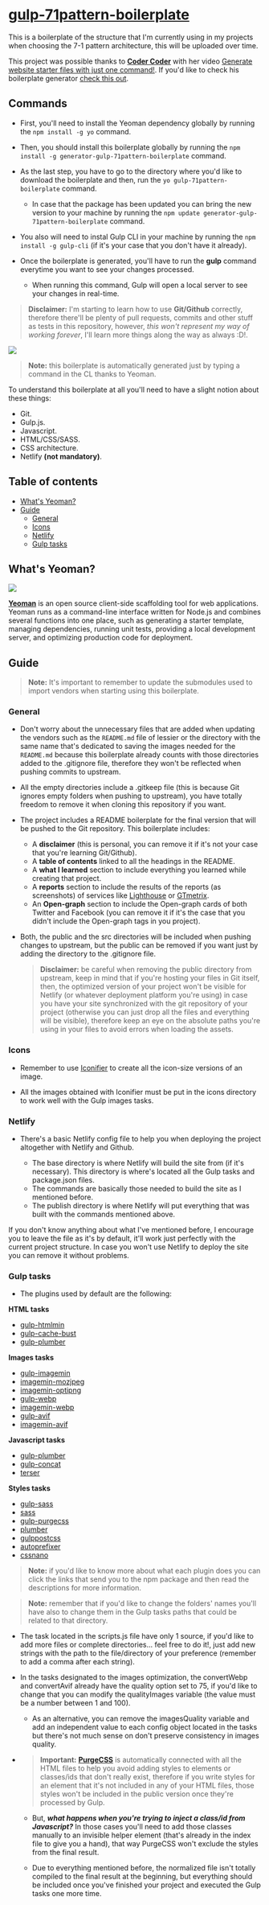 # [**gulp-71pattern-boilerplate**](https://www.npmjs.com/package/generator-gulp-71Pattern-boilerplate)
This is a boilerplate of the structure that I'm currently using in my projects when choosing the 7-1 pattern architecture, this will be uploaded over time.

This project was possible thanks to [**Coder Coder**](https://www.youtube.com/c/TheCoderCoder/featured) with her video [Generate website starter files with just one command!](https://www.youtube.com/watch?v=NgaV7503dTk&t=480s&ab_channel=CoderCoder). If you'd like to check his boilerplate generator [check this out](https://github.com/thecodercoder/generator-gulp-sass-boilerplate).

## Commands
* First, you'll need to install the Yeoman dependency globally by running the `npm install -g yo` command.
* Then, you should install this boilerplate globally by running the `npm install -g generator-gulp-71pattern-boilerplate` command.
* As the last step, you have to go to the directory where you'd like to download the boilerplate and then, run the `yo gulp-71pattern-boilerplate` command.

    - In case that the package has been updated you can bring the new version to your machine by running the `npm update generator-gulp-71pattern-boilerplate` command.
* You also will need to instal Gulp CLI in your machine by running the `npm install -g gulp-cli` (if it's your case that you don't have it already).
* Once the boilerplate is generated, you'll have to run the **gulp** command everytime you want to see your changes processed.
    - When running this command, Gulp will open a local server to see your changes in real-time.

> **Disclaimer:** I'm starting to learn how to use **Git/Github** correctly, therefore there'll be plenty of pull requests, commits and other stuff as tests in this repository, however, *this won't represent my way of working forever*, I'll learn more things along the way as always :D!.

![](https://kiranworkspace.com/wp-content/uploads/2020/08/sass-architecture-e1608461475183.jpg)

> **Note:** this boilerplate is automatically generated just by typing a command in the CL thanks to Yeoman.

To understand this boilerplate at all you'll need to have a slight notion about these things:
    
- Git.
- Gulp.js.
- Javascript.
- HTML/CSS/SASS.
- CSS architecture.
- Netlify **(not mandatory)**.

## **Table of contents**
- [What's Yeoman?](#whats-yeoman)
- [Guide](#guide)
    - [General](#general)
    - [Icons](#icons)
    - [Netlify](#netlify)
    - [Gulp tasks](#gulp-tasks)

## **What's Yeoman?**
![](https://yeoman.io/static/tech_stack.987ffff448.png)

[**Yeoman**](https://yeoman.io/generators/) is an open source client-side scaffolding tool for web applications. Yeoman runs as a command-line interface written for Node.js and combines several functions into one place, such as generating a starter template, managing dependencies, running unit tests, providing a local development server, and optimizing production code for deployment.

## **Guide**
> **Note:** It's important to remember to update the submodules used to import vendors when starting using this boilerplate.

### **General**
* Don't worry about the unnecessary files that are added when updating the vendors such as the `README.md` file of lessier or the directory with the same name that's dedicated to saving the images needed for the `README.md` because this boilerplate already counts with those directories added to the .gitignore file, therefore they won't be reflected when pushing commits to upstream.

* All the empty directories include a .gitkeep file (this is because Git ignores empty folders when pushing to upstream), you have totally freedom to remove it when cloning this repository if you want.

* The project includes a README boilerplate for the final version that will be pushed to the Git repository. This boilerplate includes:

    - A **disclaimer** (this is personal, you can remove it if it's not your case that you're learning Git/Github).
    - A **table of contents** linked to all the headings in the README.
    - A **what I learned** section to include everything you learned while creating that project.
    - A **reports** section to include the results of the reports (as screenshots) of services like [Lighthouse](https://developers.google.com/web/tools/lighthouse) or [GTmetrix](https://gtmetrix.com/).
    - An **Open-graph** section to include the Open-graph cards of both Twitter and Facebook (you can remove it if it's the case that you didn't include the Open-graph tags in you project).

* Both, the public and the src directories will be included when pushing changes to upstream, but the public can be removed if you want just by adding the directory to the .gitignore file.

    > **Disclaimer:** be careful when removing the public directory from upstream, keep in mind that if you're hosting your files in Git itself, then, the optimized version of your project won't be visible for Netlify (or whatever deployment platform you're using) in case you have your site synchronized with the git repository of your project (otherwise you can just drop all the files and everything will be visible), therefore keep an eye on the absolute paths you're using in your files to avoid errors when loading the assets.

### **Icons**
* Remember to use [Iconifier](https://iconifier.net/) to create all the icon-size versions of an image.

* All the images obtained with Iconifier must be put in the icons directory to work well with the Gulp images tasks.

### **Netlify**
* There's a basic Netlify config file to help you when deploying the project altogether with Netlify and Github.

    - The base directory is where Netlify will build the site from (if it's necessary). This directory is where's located all the Gulp tasks and package.json files.
    - The commands are basically those needed to build the site as I mentioned before.
    - The publish directory is where Netlify will put everything that was built with the commands mentioned above.

If you don't know anything about what I've mentioned before, I encourage you to leave the file as it's by default, it'll work just perfectly with the current project structure. In case you won't use Netlify to deploy the site you can remove it without problems.

### **Gulp tasks**
* The plugins used by default are the following:

**HTML tasks**

- [gulp-htmlmin](https://www.npmjs.com/package/gulp-htmlmin)
- [gulp-cache-bust](https://www.npmjs.com/package/gulp-cache-bust)
- [gulp-plumber](https://www.npmjs.com/package/gulp-plumber)

**Images tasks**

- [gulp-imagemin](https://www.npmjs.com/package/gulp-imagemin)
- [imagemin-mozjpeg](https://www.npmjs.com/package/imagemin-mozjpeg)
- [imagemin-optipng](https://www.npmjs.com/package/imagemin-optipng)
- [gulp-webp](https://www.npmjs.com/package/gulp-webp)
- [imagemin-webp](https://www.npmjs.com/package/imagemin-webp)
- [gulp-avif](https://www.npmjs.com/package/gulp-avif)
- [imagemin-avif](https://www.npmjs.com/package/imagemin-avif)

**Javascript tasks**

- [gulp-plumber](https://www.npmjs.com/package/gulp-plumber)
- [gulp-concat](https://www.npmjs.com/package/gulp-concat)
- [terser](https://www.npmjs.com/package/terser)

**Styles tasks**
- [gulp-sass](https://www.npmjs.com/package/gulp-sass)
- [sass](https://www.npmjs.com/package/sass)
- [gulp-purgecss](https://www.npmjs.com/package/gulp-purgecss)
- [plumber](https://www.npmjs.com/package/gulp-plumber)
- [gulppostcss](https://www.npmjs.com/package/gulp-postcss)
- [autoprefixer](https://www.npmjs.com/package/autoprefixer)
- [cssnano](https://www.npmjs.com/package/cssnano)

> **Note:** if you'd like to know more about what each plugin does you can click the links that send you to the npm package and then read the descriptions for more information.

> **Note:** remember that if you'd like to change the folders' names you'll have also to change them in the Gulp tasks paths that could be related to that directory.


* The task located in the scripts.js file have only 1 source, if you'd like to add more files or complete directories... feel free to do it!, just add new strings with the path to the file/directory of your preference (remember to add a comma after each string).

* In the tasks designated to the images optimization, the convertWebp and convertAvif already have the quality option set to 75, if you'd like to change that you can modify the qualityImages variable (the value must be a number between 1 and 100).

    - As an alternative, you can remove the imagesQuality variable and add an independent value to each config object located in the tasks but there's not much sense on don't preserve consistency in images quality.

* > **Important:** [**PurgeCSS**](https://www.npmjs.com/package/purgecss) is automatically connected with all the HTML files to help you avoid adding styles to elements or classes/ids that don't really exist, therefore if you write styles for an element that it's not included in any of your HTML files, those styles won't be included in the public version once they're processed by Gulp.

    - But, ***what happens when you're trying to inject a class/id from Javascript?*** In those cases you'll need to add those classes manually to an invisible helper element (that's already in the index file to give you a hand), that way PurgeCSS won't exclude the styles from the final result.

    - Due to everything mentioned before, the normalized file isn't totally compiled to the final result at the beginning, but everything should be included once you've finished your project and executed the Gulp tasks one more time.